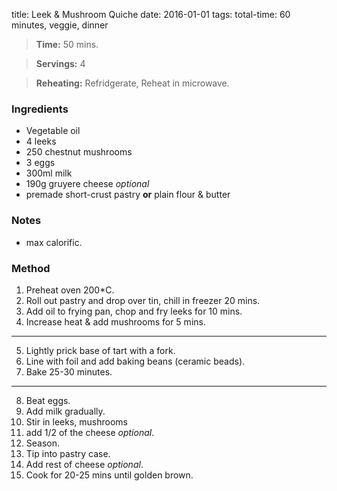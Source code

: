 title: Leek & Mushroom Quiche 
date: 2016-01-01
tags: total-time: 60 minutes, veggie, dinner

> **Time:** 50 mins.

> **Servings:** 4 

> **Reheating:** Refridgerate, Reheat in microwave.

### Ingredients

* Vegetable oil
* 4 leeks
* 250 chestnut mushrooms
* 3 eggs
* 300ml milk 
* 190g gruyere cheese *optional*
* premade short-crust pastry **or** plain flour & butter

### Notes
* max calorific. 

### Method

1. Preheat  oven 200*C.
2. Roll out pastry and drop over tin, chill in freezer 20 mins.
3. Add oil to frying pan, chop and fry leeks for 10 mins.
4. Increase heat & add mushrooms for 5 mins.
---
5. Lightly prick base of tart with a fork.
6. Line with foil and add baking beans (ceramic beads).
7. Bake 25-30 minutes.
---
8. Beat eggs.
9. Add milk gradually.
10. Stir in leeks, mushrooms 
11. add 1/2 of the cheese *optional*.
12. Season.
13. Tip into pastry case.
14. Add rest of cheese *optional*.
15. Cook for 20-25 mins until golden brown.


